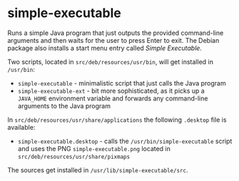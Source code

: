 # simple-executable

Runs a simple Java program that just outputs the provided
command-line arguments and then waits for the user to
press Enter to exit. The Debian package also installs a 
start menu entry called *Simple Executable*.

Two scripts, located in `src/deb/resources/usr/bin`, will get installed in `/usr/bin`:
* `simple-executable` - minimalistic script that just calls the Java program
* `simple-executable-ext` - bit more sophisticated, as it picks up a
  `JAVA_HOME` environment variable and forwards any command-line arguments
  to the Java program

In `src/deb/resources/usr/share/applications` the following `.desktop` file is available:
* `simple-executable.desktop` - calls the `/usr/bin/simple-executable` script and uses
  the PNG `simple-executable.png` located in `src/deb/resources/usr/share/pixmaps`

The sources get installed in `/usr/lib/simple-executable/src`.

